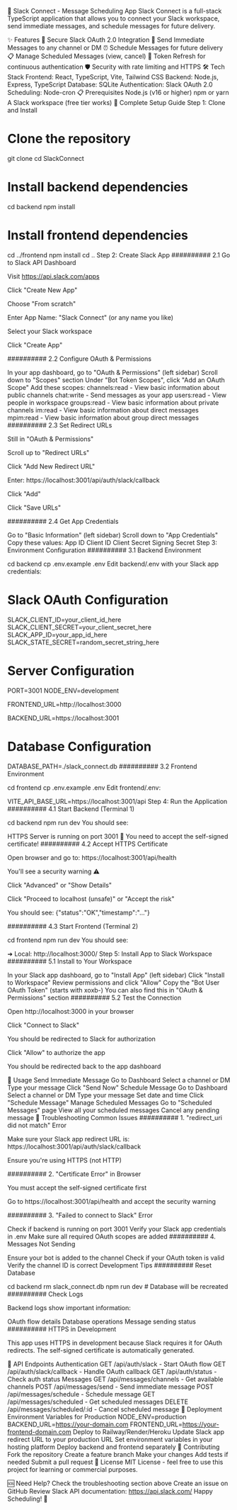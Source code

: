 🚀 Slack Connect - Message Scheduling App
Slack Connect is a full-stack TypeScript application that allows you to connect your Slack workspace, send immediate messages, and schedule messages for future delivery.

✨ Features
🔐 Secure Slack OAuth 2.0 Integration
💬 Send Immediate Messages to any channel or DM
⏰ Schedule Messages for future delivery
📋 Manage Scheduled Messages (view, cancel)
🔄 Token Refresh for continuous authentication
🛡️ Security with rate limiting and HTTPS
🛠️ Tech Stack
Frontend: React, TypeScript, Vite, Tailwind CSS
Backend: Node.js, Express, TypeScript
Database: SQLite
Authentication: Slack OAuth 2.0
Scheduling: Node-cron
📋 Prerequisites
Node.js (v16 or higher)
npm or yarn
A Slack workspace (free tier works)
🎯 Complete Setup Guide
Step 1: Clone and Install
# Clone the repository
git clone <your-repo-url>
cd SlackConnect

# Install backend dependencies
cd backend
npm install

# Install frontend dependencies
cd ../frontend
npm install
cd ..
Step 2: Create Slack App
########## 2.1 Go to Slack API Dashboard

Visit https://api.slack.com/apps

Click "Create New App"

Choose "From scratch"

Enter App Name: "Slack Connect" (or any name you like)

Select your Slack workspace

Click "Create App"

########## 2.2 Configure OAuth & Permissions

In your app dashboard, go to "OAuth & Permissions" (left sidebar)
Scroll down to "Scopes" section
Under "Bot Token Scopes", click "Add an OAuth Scope"
Add these scopes:
channels:read - View basic information about public channels
chat:write - Send messages as your app
users:read - View people in workspace
groups:read - View basic information about private channels
im:read - View basic information about direct messages
mpim:read - View basic information about group direct messages
########## 2.3 Set Redirect URLs

Still in "OAuth & Permissions"

Scroll up to "Redirect URLs"

Click "Add New Redirect URL"

Enter: https://localhost:3001/api/auth/slack/callback

Click "Add"

Click "Save URLs"

########## 2.4 Get App Credentials

Go to "Basic Information" (left sidebar)
Scroll down to "App Credentials"
Copy these values:
App ID
Client ID
Client Secret
Signing Secret
Step 3: Environment Configuration
########## 3.1 Backend Environment

cd backend
cp .env.example .env
Edit backend/.env with your Slack app credentials:

# Slack OAuth Configuration
SLACK_CLIENT_ID=your_client_id_here
SLACK_CLIENT_SECRET=your_client_secret_here
SLACK_APP_ID=your_app_id_here
SLACK_STATE_SECRET=random_secret_string_here

# Server Configuration
PORT=3001
NODE_ENV=development

FRONTEND_URL=http://localhost:3000

BACKEND_URL=https://localhost:3001

# Database Configuration
DATABASE_PATH=./slack_connect.db
########## 3.2 Frontend Environment

cd frontend
cp .env.example .env
Edit frontend/.env:

VITE_API_BASE_URL=https://localhost:3001/api
Step 4: Run the Application
########## 4.1 Start Backend (Terminal 1)

cd backend
npm run dev
You should see:

HTTPS Server is running on port 3001
🔐 You need to accept the self-signed certificate!
########## 4.2 Accept HTTPS Certificate

Open browser and go to: https://localhost:3001/api/health

You'll see a security warning ⚠️

Click "Advanced" or "Show Details"

Click "Proceed to localhost (unsafe)" or "Accept the risk"

You should see: {"status":"OK","timestamp":"..."}

########## 4.3 Start Frontend (Terminal 2)

cd frontend
npm run dev
You should see:

➜  Local:   http://localhost:3000/
Step 5: Install App to Slack Workspace
########## 5.1 Install to Your Workspace

In your Slack app dashboard, go to "Install App" (left sidebar)
Click "Install to Workspace"
Review permissions and click "Allow"
Copy the "Bot User OAuth Token" (starts with xoxb-)
You can also find this in "OAuth & Permissions" section
########## 5.2 Test the Connection

Open http://localhost:3000 in your browser

Click "Connect to Slack"

You should be redirected to Slack for authorization

Click "Allow" to authorize the app

You should be redirected back to the app dashboard

🎉 Usage
Send Immediate Message
Go to Dashboard
Select a channel or DM
Type your message
Click "Send Now"
Schedule Message
Go to Dashboard
Select a channel or DM
Type your message
Set date and time
Click "Schedule Message"
Manage Scheduled Messages
Go to "Scheduled Messages" page
View all your scheduled messages
Cancel any pending message
🔧 Troubleshooting
Common Issues
########## 1. "redirect_uri did not match" Error

Make sure your Slack app redirect URL is: https://localhost:3001/api/auth/slack/callback

Ensure you're using HTTPS (not HTTP)

########## 2. "Certificate Error" in Browser

You must accept the self-signed certificate first

Go to https://localhost:3001/api/health and accept the security warning

########## 3. "Failed to connect to Slack" Error

Check if backend is running on port 3001
Verify your Slack app credentials in .env
Make sure all required OAuth scopes are added
########## 4. Messages Not Sending

Ensure your bot is added to the channel
Check if your OAuth token is valid
Verify the channel ID is correct
Development Tips
########## Reset Database

cd backend
rm slack_connect.db
npm run dev  # Database will be recreated
########## Check Logs

Backend logs show important information:

OAuth flow details
Database operations
Message sending status
########## HTTPS in Development

This app uses HTTPS in development because Slack requires it for OAuth redirects. The self-signed certificate is automatically generated.

📝 API Endpoints
Authentication
GET /api/auth/slack - Start OAuth flow
GET /api/auth/slack/callback - Handle OAuth callback
GET /api/auth/status - Check auth status
Messages
GET /api/messages/channels - Get available channels
POST /api/messages/send - Send immediate message
POST /api/messages/schedule - Schedule message
GET /api/messages/scheduled - Get scheduled messages
DELETE /api/messages/scheduled/:id - Cancel scheduled message
🚀 Deployment
Environment Variables for Production
NODE_ENV=production
BACKEND_URL=https://your-domain.com
FRONTEND_URL=https://your-frontend-domain.com
Deploy to Railway/Render/Heroku
Update Slack app redirect URL to your production URL
Set environment variables in your hosting platform
Deploy backend and frontend separately
🤝 Contributing
Fork the repository
Create a feature branch
Make your changes
Add tests if needed
Submit a pull request
📄 License
MIT License - feel free to use this project for learning or commercial purposes.

🆘 Need Help?
Check the troubleshooting section above
Create an issue on GitHub
Review Slack API documentation: https://api.slack.com/
Happy Scheduling! 🎯

